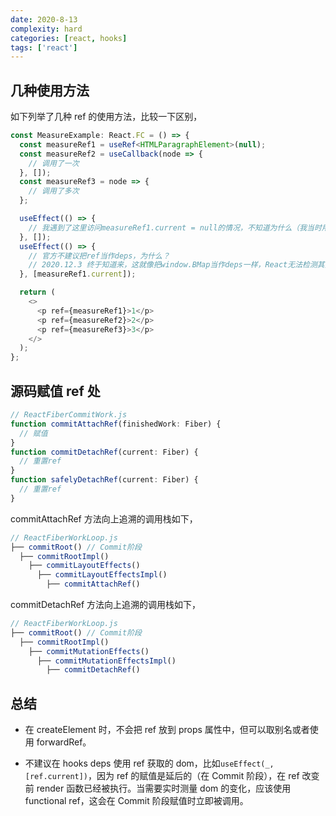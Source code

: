 ```yaml
---
date: 2020-8-13
complexity: hard
categories: [react, hooks]
tags: ['react']
---
```


## 几种使用方法

如下列举了几种 ref 的使用方法，比较一下区别，

```ts
const MeasureExample: React.FC = () => {
  const measureRef1 = useRef<HTMLParagraphElement>(null);
  const measureRef2 = useCallback(node => {
    // 调用了一次
  }, []);
  const measureRef3 = node => {
    // 调用了多次
  };

  useEffect(() => {
    // 我遇到了这里访问measureRef1.current = null的情况，不知道为什么（我当时用了dangerouslySetInnerHTML）！
  }, []);
  useEffect(() => {
    // 官方不建议把ref当作deps，为什么？
    // 2020.12.3 终于知道来，这就像把window.BMap当作deps一样，React无法检测其变化，因为React的渲染流程是显示setState触发的，这也是和Vue的一个不同点，而ref存储的状态就类似全局变量。
  }, [measureRef1.current]);

  return (
    <>
      <p ref={measureRef1}>1</p>
      <p ref={measureRef2}>2</p>
      <p ref={measureRef3}>3</p>
    </>
  );
};
```

## 源码赋值 ref 处

```ts
// ReactFiberCommitWork.js
function commitAttachRef(finishedWork: Fiber) {
  // 赋值
}
function commitDetachRef(current: Fiber) {
  // 重置ref
}
function safelyDetachRef(current: Fiber) {
  // 重置ref
}
```

commitAttachRef 方法向上追溯的调用栈如下，

```ts
// ReactFiberWorkLoop.js
├── commitRoot() // Commit阶段
  ├── commitRootImpl()
    ├── commitLayoutEffects()
      ├── commitLayoutEffectsImpl()
        ├── commitAttachRef()
```

commitDetachRef 方法向上追溯的调用栈如下，

```ts
// ReactFiberWorkLoop.js
├── commitRoot() // Commit阶段
  ├── commitRootImpl()
    ├── commitMutationEffects()
      ├── commitMutationEffectsImpl()
        ├── commitDetachRef()
```

## 总结

- 在 createElement 时，不会把 ref 放到 props 属性中，但可以取别名或者使用 forwardRef。

- 不建议在 hooks deps 使用 ref 获取的 dom，比如`useEffect(_, [ref.current])`，因为 ref 的赋值是延后的（在 Commit 阶段），在 ref 改变前 render 函数已经被执行。当需要实时测量 dom 的变化，应该使用 functional ref，这会在 Commit 阶段赋值时立即被调用。
